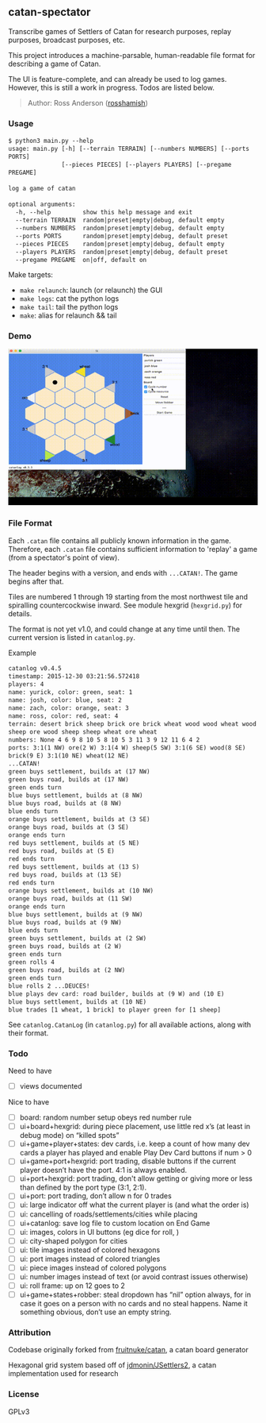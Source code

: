 catan-spectator
---------------

Transcribe games of Settlers of Catan for research purposes, replay purposes, broadcast purposes, etc.

This project introduces a machine-parsable, human-readable file format for describing a game of Catan.

The UI is feature-complete, and can already be used to log games. However, this is still a work in progress. Todos are listed below.

> Author: Ross Anderson ([rosshamish](https://github.com/rosshamish))

### Usage

```
$ python3 main.py --help
usage: main.py [-h] [--terrain TERRAIN] [--numbers NUMBERS] [--ports PORTS]
               [--pieces PIECES] [--players PLAYERS] [--pregame PREGAME]

log a game of catan

optional arguments:
  -h, --help         show this help message and exit
  --terrain TERRAIN  random|preset|empty|debug, default empty
  --numbers NUMBERS  random|preset|empty|debug, default empty
  --ports PORTS      random|preset|empty|debug, default preset
  --pieces PIECES    random|preset|empty|debug, default empty
  --players PLAYERS  random|preset|empty|debug, default preset
  --pregame PREGAME  on|off, default on
```

Make targets:
- `make relaunch`: launch (or relaunch) the GUI
- `make logs`: cat the python logs
- `make tail`: tail the python logs
- `make`: alias for relaunch && tail

### Demo
![Demo](/doc/gifs/demo4.gif)

### File Format

Each `.catan` file contains all publicly known information in the game.
Therefore, each `.catan` file contains sufficient information to 'replay' a game (from a spectator's point of view).

The header begins with a version, and ends with `...CATAN!`. The game begins after that.

Tiles are numbered 1 through 19 starting from the most northwest tile and spiralling countercockwise inward.
See module hexgrid (`hexgrid.py`) for details.

The format is not yet v1.0, and could change at any time until then.
The current version is listed in `catanlog.py`.

Example
```
catanlog v0.4.5
timestamp: 2015-12-30 03:21:56.572418
players: 4
name: yurick, color: green, seat: 1
name: josh, color: blue, seat: 2
name: zach, color: orange, seat: 3
name: ross, color: red, seat: 4
terrain: desert brick sheep brick ore brick wheat wood wood wheat wood sheep ore wood sheep sheep wheat ore wheat
numbers: None 4 6 9 8 10 5 8 10 5 3 11 3 9 12 11 6 4 2
ports: 3:1(1 NW) ore(2 W) 3:1(4 W) sheep(5 SW) 3:1(6 SE) wood(8 SE) brick(9 E) 3:1(10 NE) wheat(12 NE)
...CATAN!
green buys settlement, builds at (17 NW)
green buys road, builds at (17 NW)
green ends turn
blue buys settlement, builds at (8 NW)
blue buys road, builds at (8 NW)
blue ends turn
orange buys settlement, builds at (3 SE)
orange buys road, builds at (3 SE)
orange ends turn
red buys settlement, builds at (5 NE)
red buys road, builds at (5 E)
red ends turn
red buys settlement, builds at (13 S)
red buys road, builds at (13 SE)
red ends turn
orange buys settlement, builds at (10 NW)
orange buys road, builds at (11 SW)
orange ends turn
blue buys settlement, builds at (9 NW)
blue buys road, builds at (9 NW)
blue ends turn
green buys settlement, builds at (2 SW)
green buys road, builds at (2 W)
green ends turn
green rolls 4
green buys road, builds at (2 NW)
green ends turn
blue rolls 2 ...DEUCES!
blue plays dev card: road builder, builds at (9 W) and (10 E)
blue buys settlement, builds at (10 NE)
blue trades [1 wheat, 1 brick] to player green for [1 sheep]
```

See `catanlog.CatanLog` (in `catanlog.py`) for all available actions, along with their format.

### Todo

Need to have
- [ ] views documented

Nice to have
- [ ] board: random number setup obeys red number rule
- [ ] ui+board+hexgrid: during piece placement, use little red x’s (at least in debug mode) on “killed spots”
- [ ] ui+game+player+states: dev cards, i.e. keep a count of how many dev cards a player has played and enable Play Dev Card buttons if num > 0
- [ ] ui+game+port+hexgrid: port trading, disable buttons if the current player doesn’t have the port. 4:1 is always enabled.
- [ ] ui+port+hexgrid: port trading, don't allow getting or giving more or less than defined by the port type (3:1, 2:1).
- [ ] ui+port: port trading, don’t allow n for 0 trades
- [ ] ui: large indicator off what the current player is (and what the order is)
- [ ] ui: cancelling of roads/settlements/cities while placing
- [ ] ui+catanlog: save log file to custom location on End Game
- [ ] ui: images, colors in UI buttons (eg dice for roll, )
- [ ] ui: city-shaped polygon for cities
- [ ] ui: tile images instead of colored hexagons
- [ ] ui: port images instead of colored triangles
- [ ] ui: piece images instead of colored polygons
- [ ] ui: number images instead of text (or avoid contrast issues otherwise)
- [ ] ui: roll frame: up on 12 goes to 2
- [ ] ui+game+states+robber: steal dropdown has “nil” option always, for in case it goes on a person with no cards and no steal happens. Name it something obvious, don’t use an empty string.

### Attribution

Codebase originally forked from [fruitnuke/catan](https://github.com/fruitnuke/catan), a catan board generator

Hexagonal grid system based off of [jdmonin/JSettlers2](https://github.com/jdmonin/JSettlers2), a catan implementation used for research

### License

GPLv3
